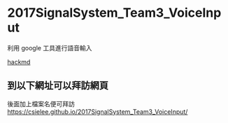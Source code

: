 # 2017SignalSystem_Team3_VoiceInput

利用 google 工具進行語音輸入

[hackmd](https://hackmd.io/s/S1ePTLgeb)

## 到以下網址可以拜訪網頁

後面加上檔案名便可拜訪
https://csielee.github.io/2017SignalSystem_Team3_VoiceInput/

